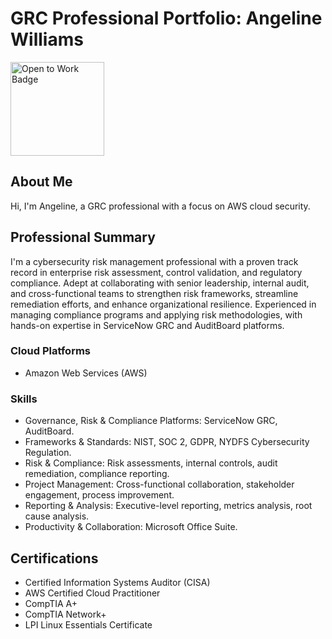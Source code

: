 # GRC Professional Portfolio: Angeline Williams

<a href="https://www.linkedin.com/in/angeline-williams/" target="_blank">
  <img src="https://img.shields.io/badge/Open%20to%20Work-brightgreen" width="150" alt="Open to Work Badge" />
</a>

## About Me
Hi, I'm Angeline, a GRC professional with a focus on AWS cloud security.

## Professional Summary
I'm a cybersecurity risk management professional with a proven track record in enterprise risk assessment, control validation, and regulatory compliance. Adept at collaborating with senior leadership, internal audit, and cross-functional teams to strengthen risk frameworks, streamline remediation efforts, and enhance organizational resilience. Experienced in managing compliance programs and applying risk methodologies, with hands-on expertise in ServiceNow GRC and AuditBoard platforms.

### Cloud Platforms
- Amazon Web Services (AWS)

### Skills
- Governance, Risk & Compliance Platforms: ServiceNow GRC, AuditBoard.
- Frameworks & Standards: NIST, SOC 2, GDPR, NYDFS Cybersecurity Regulation.
- Risk & Compliance: Risk assessments, internal controls, audit remediation, compliance reporting.
- Project Management: Cross-functional collaboration, stakeholder engagement, process improvement.
- Reporting & Analysis: Executive-level reporting, metrics analysis, root cause analysis.
- Productivity & Collaboration: Microsoft Office Suite.

## Certifications

- Certified Information Systems Auditor (CISA)
- AWS Certified Cloud Practitioner
- CompTIA A+
- CompTIA Network+
- LPI Linux Essentials Certificate

